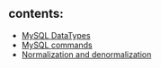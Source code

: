 ## contents:
- [MySQL DataTypes](https://github.com/amitkumarsaw/mysql/tree/master/mysql_datatypes)
- [MySQL commands](https://github.com/amitkumarsaw/mysql/tree/master/mysql_commands)
- [Normalization and denormalization](https://github.com/amitkumarsaw/mysql/tree/master/normalization_denormalization)
